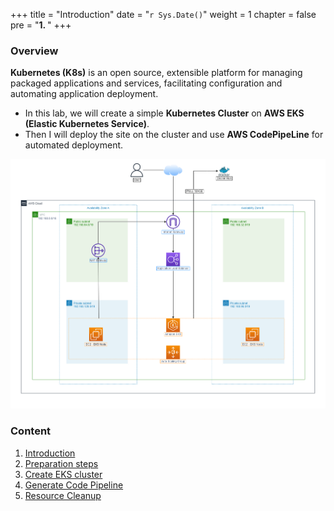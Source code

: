 +++
title = "Introduction"
date = "`r Sys.Date()`"
weight = 1
chapter = false
pre = "<b>1. </b>"
+++


### Overview

**Kubernetes (K8s)** is an open source, extensible platform for managing packaged applications and services, facilitating configuration and automating application deployment.

   - In this lab, we will create a simple **Kubernetes Cluster** on **AWS EKS (Elastic Kubernetes Service)**.
   - Then I will deploy the site on the cluster and use **AWS CodePipeLine** for automated deployment.

![CI_CDwithAWSCodePipeline](/images/1-introduction/CI_CDwithAWSCodePipeline.png?width=90pc)

### Content
  1. [Introduction](1-Introduction/)
  2. [Preparation steps](2-Preparation-steps/)
  3. [Create EKS cluster](3-Create-EKS-cluster/)
  4. [Generate Code Pipeline](4-Generate-Code-Pipeline/)
  5. [Resource Cleanup](5-Clean-up-resources/)